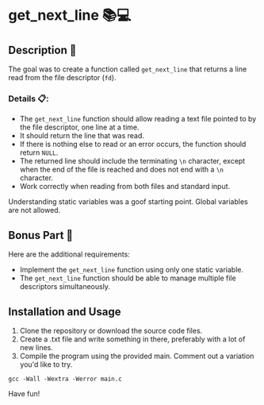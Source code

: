 # get_next_line 📚💻

## Description 📝

The goal was to create a function called `get_next_line` that returns a line read from the file descriptor (`fd`).

### Details 📋:

- The `get_next_line` function should allow reading a text file pointed to by the file descriptor, one line at a time.
- It should return the line that was read.
- If there is nothing else to read or an error occurs, the function should return `NULL`.
- The returned line should include the terminating `\n` character, except when the end of the file is reached and does not end with a `\n` character.
- Work correctly when reading from both files and standard input.

Understanding static variables was a goof starting point.
Global variables are not allowed.

## Bonus Part 💯

Here are the additional requirements:

- Implement the `get_next_line` function using only one static variable.
- The `get_next_line` function should be able to manage multiple file descriptors simultaneously.

## Installation and Usage
1. Clone the repository or download the source code files.
2. Create a .txt file and write something in there, preferably with a lot of new lines.
3. Compile the program using the provided main. Comment out a variation you'd like to try.

``` gcc -Wall -Wextra -Werror main.c ```

Have fun!
